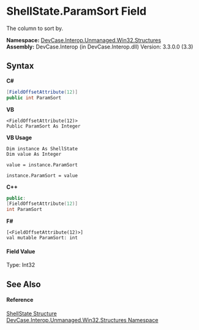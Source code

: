 # ShellState.ParamSort Field
 

The column to sort by.

**Namespace:**&nbsp;<a href="N_DevCase_Interop_Unmanaged_Win32_Structures">DevCase.Interop.Unmanaged.Win32.Structures</a><br />**Assembly:**&nbsp;DevCase.Interop (in DevCase.Interop.dll) Version: 3.3.0.0 (3.3)

## Syntax

**C#**<br />
``` C#
[FieldOffsetAttribute(12)]
public int ParamSort
```

**VB**<br />
``` VB
<FieldOffsetAttribute(12)>
Public ParamSort As Integer
```

**VB Usage**<br />
``` VB Usage
Dim instance As ShellState
Dim value As Integer

value = instance.ParamSort

instance.ParamSort = value
```

**C++**<br />
``` C++
public:
[FieldOffsetAttribute(12)]
int ParamSort
```

**F#**<br />
``` F#
[<FieldOffsetAttribute(12)>]
val mutable ParamSort: int
```


#### Field Value
Type: Int32

## See Also


#### Reference
<a href="T_DevCase_Interop_Unmanaged_Win32_Structures_ShellState">ShellState Structure</a><br /><a href="N_DevCase_Interop_Unmanaged_Win32_Structures">DevCase.Interop.Unmanaged.Win32.Structures Namespace</a><br />